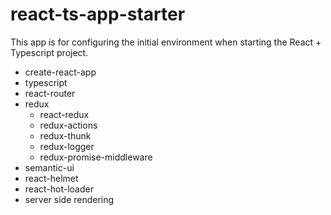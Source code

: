 # react-ts-app-starter
This app is for configuring the initial environment when starting the React + Typescript project.
+ create-react-app
+ typescript
+ react-router
+ redux
  - react-redux
  - redux-actions
  - redux-thunk
  - redux-logger
  - redux-promise-middleware
+ semantic-ui
+ react-helmet
+ react-hot-loader
+ server side rendering
